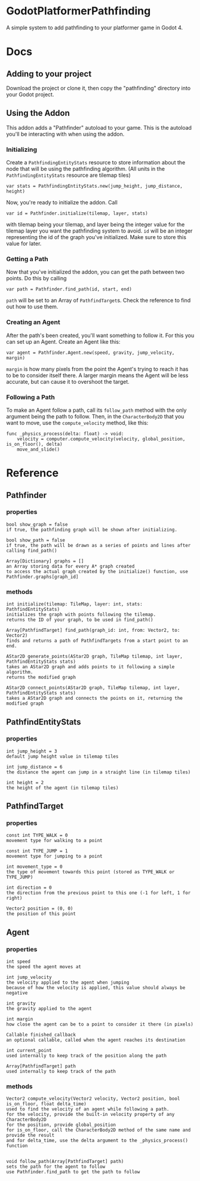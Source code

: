 # GodotPlatformerPathfinding
A simple system to add pathfinding to your platformer game in Godot 4.

# Docs
## Adding to your project
Download the project or clone it, then copy the "pathfinding" directory into your Godot project.

## Using the Addon
This addon adds a "Pathfinder" autoload to your game. This is the autoload you'll be interacting with when using the addon.

### Initializing
Create a `PathfindingEntityStats` resource to store information about the node that will be using the pathfinding algorithm.
(All units in the `PathfindingEntityStats` resource are tilemap tiles)
```
var stats = PathfindingEntityStats.new(jump_height, jump_distance, height)
```
Now, you're ready to initialize the addon. Call
```
var id = Pathfinder.initialize(tilemap, layer, stats)
```
with tilemap being your tilemap, and layer being the integer value for the tilemap layer you want the pathfinding system to avoid.
`id` will be an integer representing the id of the graph you've initialized. Make sure to store this value for later.

### Getting a Path
Now that you've initialized the addon, you can get the path between two points. Do this by calling
```
var path = Pathfinder.find_path(id, start, end)
```
`path` will be set to an Array of `PathfindTarget`s. Check the reference to find out how to use them.

### Creating an Agent
After the path's been created, you'll want something to follow it. For this you can set up an Agent.
Create an Agent like this:
```
var agent = Pathfinder.Agent.new(speed, gravity, jump_velocity, margin)
```
`margin` is how many pixels from the point the Agent's trying to reach it has to be to consider itself there. A larger margin means the Agent will be less accurate, but can cause it to overshoot the target.

### Following a Path
To make an Agent follow a path, call its `follow_path` method with the only argument being the path to follow.
Then, in the `CharacterBody2D` that you want to move, use the `compute_velocity` method, like this:
```
func _physics_process(delta: float) -> void:
    velocity = computer.compute_velocity(velocity, global_position, is_on_floor(), delta)
    move_and_slide()
```

# Reference
## Pathfinder
### properties
```
bool show_graph = false
if true, the pathfinding graph will be shown after initializing.

bool show_path = false
if true, the path will be drawn as a series of points and lines after calling find_path()

Array[Dictionary] graphs = []
an Array storing data for every A* graph created
to access the actual graph created by the initialize() function, use Pathfinder.graphs[graph_id]
```
### methods
```
int initialize(tilemap: TileMap, layer: int, stats: PathfindEntityStats)
initializes the graph with points following the tilemap.
returns the ID of your graph, to be used in find_path()

Array[PathfindTarget] find_path(graph_id: int, from: Vector2, to: Vector2)
finds and returns a path of PathfindTargets from a start point to an end.

AStar2D generate_points(AStar2D graph, TileMap tilemap, int layer, PathfindEntityStats stats)
takes an AStar2D graph and adds points to it following a simple algorithm.
returns the modified graph

AStar2D connect_points(AStar2D graph, TileMap tilemap, int layer, PathfindEntityStats stats)
takes a AStar2D graph and connects the points on it, returning the modified graph
```

## PathfindEntityStats
### properties
```
int jump_height = 3
default jump height value in tilemap tiles

int jump_distance = 6
the distance the agent can jump in a straight line (in tilemap tiles)

int height = 2
the height of the agent (in tilemap tiles)

```

## PathfindTarget
### properties
```
const int TYPE_WALK = 0
movement type for walking to a point

const int TYPE_JUMP = 1
movement type for jumping to a point

int movement_type = 0
the type of movement towards this point (stored as TYPE_WALK or TYPE_JUMP)

int direction = 0
the direction from the previous point to this one (-1 for left, 1 for right)

Vector2 position = (0, 0)
the position of this point
```

## Agent
### properties
```
int speed
the speed the agent moves at

int jump_velocity
the velocity applied to the agent when jumping
because of how the velocity is applied, this value should always be negative

int gravity
the gravity applied to the agent

int margin
how close the agent can be to a point to consider it there (in pixels)

Callable finished_callback
an optional callable, called when the agent reaches its destination

int current_point
used internally to keep track of the position along the path

Array[PathfindTarget] path
used internally to keep track of the path
```

### methods
```
Vector2 compute_velocity(Vector2 velocity, Vector2 position, bool is_on_floor, float delta_time)
used to find the velocity of an agent while following a path.
for the velocity, provide the built-in velocity property of any CharacterBody2D
for the position, provide global_position
for is_on_floor, call the CharacterBody2D method of the same name and provide the result
and for delta_time, use the delta argument to the _physics_process() function


void follow_path(Array[PathfindTarget] path)
sets the path for the agent to follow
use Pathfinder.find_path to get the path to follow
```
